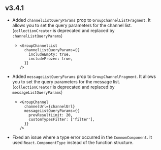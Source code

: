 ## v3.4.1

- Added `channelListQueryParams` prop to `GroupChannelListFragment`. It allows you to set the query parameters for the channel list. (`collectionCreator` is deprecated and replaced by `channelListQueryParams`)
  - ```tsx
    <GroupChannelList
      channelListQueryParams={{
        includeEmpty: true,
        includeFrozen: true,
      }}
    />
    ```
- Added `messageListQueryParams` prop to `GroupChannelFragment`. It allows you to set the query parameters for the message list. (`collectionCreator` is deprecated and replaced by `messageListQueryParams`)
  - ```tsx
    <GroupChannel
      channelUrl={channelUrl}
      messageListQueryParams={{
        prevResultLimit: 20,
        customTypesFilter: ['filter'],
      }}
    />
    ```
- Fixed an issue where a type error occurred in the `CommonComponent`. It used `React.ComponentType` instead of the function structure.
